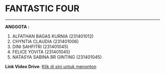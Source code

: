 # FANTASTIC FOUR
---
**ANGGOTA :** 
1. ALFATHAN BAGAS KURNIA (231401012)  
2. CHYNTIA CLAUDIA (231401006)  
3. DINI SAHFITRI (231401045)  
4. FELICE YOVITA (231401045)  
5. NATASYA SABINA BR GINTING (231401045)

**Link Video Drive**: [Klik di sini untuk menonton](https://drive.google.com/file/d/1lBSVQl45FuB6400PSOCr_9oJ7yTr4REC/view?usp=drive_link)
